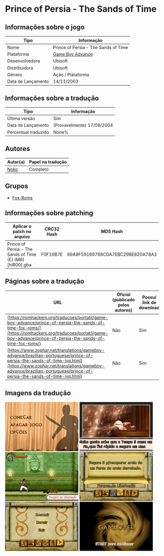 # Prince of Persia - The Sands of Time

## Informações sobre o jogo

| Tipo | Informação |
| ----------- | ----------- |
| Nome | Prince of Persia \- The Sands of Time |
| Plataforma | [Game Boy Advance](../) |
| Desenvolvedora | Ubisoft |
| Distribuidora | Ubisoft |
| Gênero | Ação / Plataforma |
| Data de Lançamento | 14/11/2003 |

## Informações sobre a tradução

| Tipo | Informação |
| ----------- | ----------- |
| Última versão | Sim |
| Data de Lançamento | (Provavelmente) 17/08/2004 |
| Percentual traduzido | None% |

## Autores

| Autor(a) | Papel na tradução |
| ----------- | ----------- |
| [Noko](../../../autores/noko/) | Completo |

## Grupos

* [Fox\-Roms](../../../grupos/fox-roms/)

## Informações sobre patching

| Aplicar o patch no arquivo | CRC32 Hash | MD5 Hash |
| ----------- | ----------- | ----------- |
| Prince of Persia \- The Sands of Time \(E\) \(M6\) \[hIR00\]\.gba | F0F16B7E | 69A9F59169766CDA7EBC29BE820A78A3 |

## Páginas sobre a tradução

| URL | Oficial (publicado pelos autores) | Possuí link de download |
| ----------- | ----------- | ----------- |
| [https://romhackers.org/traducoes/portatil/game-boy-advance/prince-of-persia-the-sands-of-time-fox-roms/](https://romhackers.org/traducoes/portatil/game-boy-advance/prince-of-persia-the-sands-of-time-fox-roms/) | Não | Sim |
| [https://www.zophar.net/translations/gameboy-advance/brazilian-portuguese/prince-of-persia-the-sands-of-time-ivq.html](https://www.zophar.net/translations/gameboy-advance/brazilian-portuguese/prince-of-persia-the-sands-of-time-ivq.html) | Não | Sim |

## Imagens da tradução

![Imagem de exemplo da tradução 1](1.png)
![Imagem de exemplo da tradução 2](2.png)
![Imagem de exemplo da tradução 3](3.png)
![Imagem de exemplo da tradução 4](4.png)
![Imagem de exemplo da tradução 5](5.png)
![Imagem de exemplo da tradução 6](6.png)